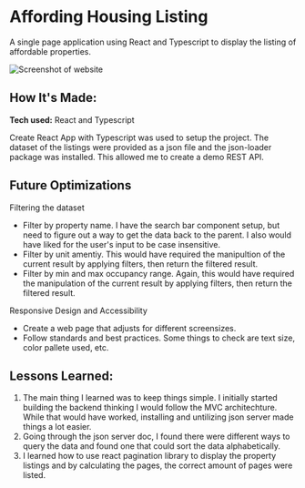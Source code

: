 # Affording Housing Listing
A single page application using React and Typescript to display the listing of affordable properties.

![Screenshot of website](https://ibb.co/162cNKH)

## How It's Made:

**Tech used:** React and Typescript

Create React App with Typescript was used to setup the project. The dataset of the listings were provided as a json file and the json-loader package was installed. This allowed me to create a demo REST API. 

## Future Optimizations

Filtering the dataset
- Filter by property name. I have the search bar component setup, but need to figure out a way to get the data back to the parent. I also would have liked for the user's input to be case insensitive. 
- Filter by unit amentiy. This would have required the manipultion of the current result by applying filters, then return the filtered result.
- Filter by min and max occupancy range. Again, this would have required the manipulation of the current result by applying filters, then return the filtered result. 

Responsive Design and Accessibility
- Create a web page that adjusts for different screensizes. 
- Follow standards and best practices. Some things to check are text size, color pallete used, etc.

## Lessons Learned:

1. The main thing I learned was to keep things simple. I initially started building the backend thinking I would follow the MVC architechture. While that would have worked, installing and untilizing json server made things a lot easier. 
2. Going through the json server doc, I found there were different ways to query the data and found one that could sort the data alphabetically. 
3. I learned how to use react pagination library to display the property listings and by calculating the pages, the correct amount of pages were listed.
